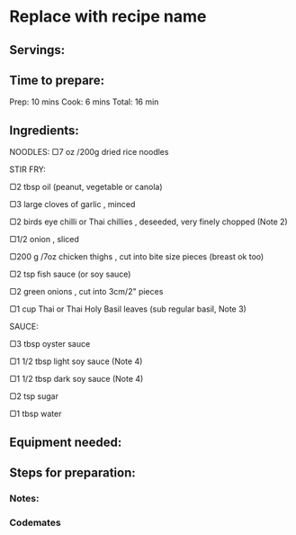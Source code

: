 # Replace with recipe name

## Servings: 

## Time to prepare: 
Prep: 10 mins
Cook: 6 mins
Total: 16 min

## Ingredients:
NOODLES:
▢7 oz /200g dried rice noodles

STIR FRY:

▢2 tbsp oil (peanut, vegetable or canola)

▢3 large cloves of garlic , minced

▢2 birds eye chilli or Thai chillies , deseeded, very finely chopped (Note 2)

▢1/2 onion , sliced

▢200 g /7oz chicken thighs , cut into bite size pieces (breast ok too)

▢2 tsp fish sauce (or soy sauce)

▢2 green onions , cut into 3cm/2" pieces

▢1 cup Thai or Thai Holy Basil leaves (sub regular basil, Note 3)

SAUCE:

▢3 tbsp oyster sauce

▢1 1/2 tbsp light soy sauce (Note 4)

▢1 1/2 tbsp dark soy sauce (Note 4)

▢2 tsp sugar

▢1 tbsp water

## Equipment needed:


## Steps for preparation:



### Notes:



### Codemates #
